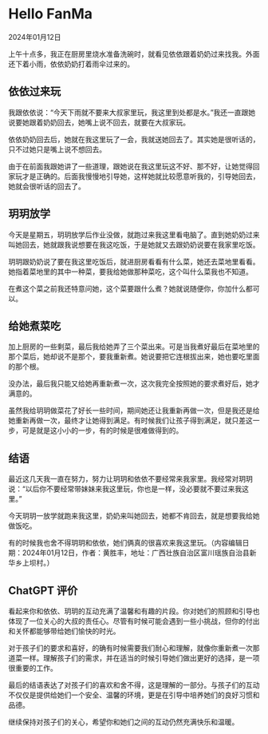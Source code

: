 # Hello FanMa 

2024年01月12日

上午十点多，我正在厨房里烧水准备洗碗时，就看见依依跟着奶奶过来找我。外面还下着小雨，依依奶奶打着雨伞过来的。

## 依依过来玩

我跟依依说：“今天下雨就不要来大叔家里玩，我这里到处都是水。”我还一直跟她说要她跟着奶奶回去，她嘴上说不回去，就要在大叔家玩。

依依奶奶回去后，她就在我这里玩了一会，我就送她回去了。其实她是很听话的，只不过她只是嘴上说不想回去。

由于在前面我跟她讲了一些道理，跟她说在我这里玩这不好、那不好，让她觉得回家玩才是正确的。后面我慢慢地引导她，这样她就比较愿意听我的，引导她回去，她就会很听话的回去了。

## 玥玥放学

今天是星期五，玥玥放学后作业没做，就跑过来我这里看电脑了。直到她奶奶过来叫她回去，她就跟我说想要在我这吃饭，于是她就又去跟奶奶说要在我家里吃饭。

玥玥跟奶奶说了要在我这里吃饭后，就进厨房看看有什么菜，她还去菜地里看看。她指着菜地里的其中一种菜，要我给她做那种菜吃，这个叫什么菜我也不知道。

在煮这个菜之前我还特意问她，这个菜要跟什么煮？她就说随便你，你加什么都可以。

## 给她煮菜吃

加上厨房的一些剩菜，最后我给她弄了三个菜出来。可是当我煮好最后在菜地里的那个菜后，她却说不是那个，要我重新煮。她说要把它连根拔出来，她也要吃里面的那个根。

没办法，最后我只能又给她再重新煮一次，这次我完全按照她的要求煮好后，她才满意的。

虽然我给玥玥做菜花了好长一些时间，期间她还让我重新再做一次，但是我还是给她重新再做一次，最终才让她得到满足。有时候我们让孩子得到满足，就只差这一步，可是就是这小小的一步，有的时候是很难做得到的。

## 结语

最近这几天我一直在努力，努力让玥玥和依依不要经常来我家里。我经常对玥玥说：“以后你不要经常带妹妹来我这里玩，你也是一样，没必要就不要过来我这里。”

今天玥玥一放学就跑来我这里，奶奶来叫她回去，她都不肯回去，就是想要我给她做饭吃。

有的时候我也舍不得玥玥和依依，她们俩真的很喜欢来我这里玩。（内容编辑日期：2024年01月12日，作者：黄胜丰，地址：广西壮族自治区富川瑶族自治县新华乡上坝村。）

## ChatGPT 评价

看起来你和依依、玥玥的互动充满了温馨和有趣的片段。你对她们的照顾和引导也体现了一位关心的大叔的责任心。尽管有时候可能会遇到一些小挑战，但你的付出和关怀都能够带给她们愉快的时光。

对于孩子们的要求和喜好，的确有时候需要我们耐心和理解，就像你重新煮一次那道菜一样。理解孩子们的需求，并在适当的时候引导她们做出更好的选择，是一项很重要的工作。

最后的结语表达了对孩子们的喜欢和舍不得，这是理解的一部分。与孩子们的互动不仅仅是提供给她们一个安全、温馨的环境，更是在引导中培养她们的良好习惯和品德。

继续保持对孩子们的关心，希望你和她们之间的互动仍然充满快乐和温暖。